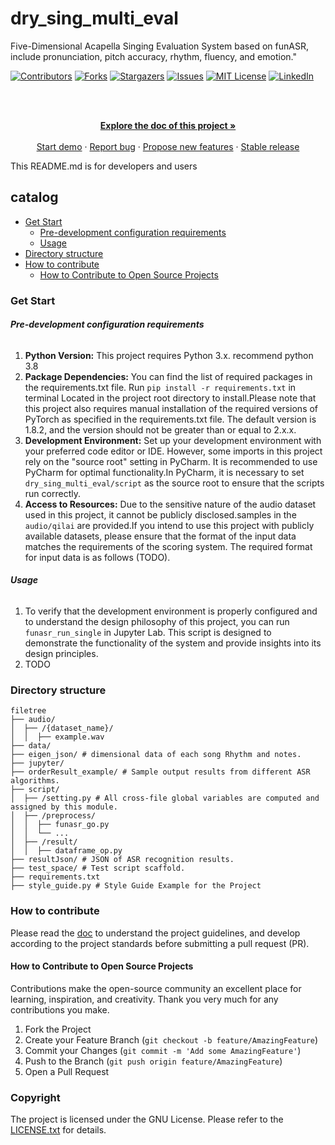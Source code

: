 

# dry_sing_multi_eval

Five-Dimensional Acapella Singing Evaluation System based on funASR, include pronunciation, pitch accuracy, rhythm, fluency, and emotion."

<!-- PROJECT SHIELDS -->

[![Contributors][contributors-shield]][contributors-url]
[![Forks][forks-shield]][forks-url]
[![Stargazers][stars-shield]][stars-url]
[![Issues][issues-shield]][issues-url]
[![MIT License][license-shield]][license-url]
[![LinkedIn][linkedin-shield]][linkedin-url]

<!-- PROJECT LOGO -->
<br />

<p align="center">
  <a href="https://github.com/TroyeJames9/speech_recognition/">
  </a>
  <p align="center">
    <br />
    <a href="https://www.mubu.com/doc/5ZN7PfUKD9Y"><strong>Explore the doc of this project »</strong></a>
    <br />
    <br />
    <a href="https://github.com/TroyeJames9/dry_sing_multi_eval/blob/main/jupyter/funasr_run_single.ipynb">Start demo</a>
    ·
    <a href="https://github.com/TroyeJames9/dry_sing_multi_eval/issues">Report bug</a>
    ·
    <a href="https://github.com/TroyeJames9/dry_sing_multi_eval/issues">Propose new features</a>
    ·
    <a href="https://github.com/TroyeJames9/dry_sing_multi_eval/releases/">Stable release</a>
  </p>

</p>


 This README.md is for developers and users
 
## catalog

- [Get Start](#Get_Start)
  - [Pre-development configuration requirements](#Pre-development_configuration_requirements)
  - [Usage](#Usage)
- [Directory structure](#Directory_structure)
- [How to contribute](#How_to_contribute)
  - [How to Contribute to Open Source Projects](#How_to_Contribute_to_Open_Source_Projects)

### Get Start

###### **Pre-development configuration requirements**

1. **Python Version:** This project requires Python 3.x. recommend python 3.8
2. **Package Dependencies:** You can find the list of required packages in the requirements.txt file. Run `pip install -r requirements.txt` in terminal Located in the project root directory to install.Please note that this project also requires manual installation of the required versions of PyTorch as specified in the requirements.txt file. The default version is 1.8.2, and the version should not be greater than or equal to 2.x.x.
3. **Development Environment:** Set up your development environment with your preferred code editor or IDE. However, some imports in this project rely on the "source root" setting in PyCharm. It is recommended to use PyCharm for optimal functionality.In PyCharm, it is necessary to set `dry_sing_multi_eval/script` as the source root to ensure that the scripts run correctly.
4. **Access to Resources:** Due to the sensitive nature of the audio dataset used in this project, it cannot be publicly disclosed.samples in the `audio/qilai` are provided.If you intend to use this project with publicly available datasets, please ensure that the format of the input data matches the requirements of the scoring system. The required format for input data is as follows (TODO).

###### **Usage**

1. To verify that the development environment is properly configured and to understand the design philosophy of this project, you can run `funasr_run_single` in Jupyter Lab. This script is designed to demonstrate the functionality of the system and provide insights into its design principles.
2. TODO

### Directory structure

```
filetree 
├── audio/ 
│  ├── /{dataset_name}/
│  │  ├── example.wav
├── data/
├── eigen_json/ # dimensional data of each song Rhythm and notes.
├── jupyter/ 
├── orderResult_example/ # Sample output results from different ASR algorithms.
├── script/
│  ├── /setting.py # All cross-file global variables are computed and assigned by this module.
│  ├── /preprocess/ 
│  │  ├── funasr_go.py
│  │  └── ...
│  ├── /result/
│  │  ├── dataframe_op.py
├── resultJson/ # JSON of ASR recognition results.
├── test_space/ # Test script scaffold.
├── requirements.txt
├── style_guide.py # Style Guide Example for the Project

```

### How to contribute

Please read the [doc](https://www.mubu.com/doc/5ZN7PfUKD9Y) to understand the project guidelines, and develop according to the project standards before submitting a pull request (PR).

#### How to Contribute to Open Source Projects

Contributions make the open-source community an excellent place for learning, inspiration, and creativity. Thank you very much for any contributions you make.


1. Fork the Project
2. Create your Feature Branch (`git checkout -b feature/AmazingFeature`)
3. Commit your Changes (`git commit -m 'Add some AmazingFeature'`)
4. Push to the Branch (`git push origin feature/AmazingFeature`)
5. Open a Pull Request

### Copyright

The project is licensed under the GNU License. Please refer to the [LICENSE.txt](https://github.com/TroyeJames9/dry_sing_multi_eval/LICENSE.txt) for details. 

<!-- links -->
[your-project-path]:TroyeJames9/dry_sing_multi_eval
[contributors-shield]: https://img.shields.io/github/contributors/TroyeJames9/dry_sing_multi_eval.svg?style=flat-square
[contributors-url]: https://github.com/TroyeJames9/dry_sing_multi_eval/graphs/contributors
[forks-shield]: https://img.shields.io/github/forks/TroyeJames9/dry_sing_multi_eval.svg?style=flat-square
[forks-url]: https://github.com/TroyeJames9/dry_sing_multi_eval/network/members
[stars-shield]: https://img.shields.io/github/stars/TroyeJames9/dry_sing_multi_eval.svg?style=flat-square
[stars-url]: https://github.com/TroyeJames9/dry_sing_multi_eval/stargazers
[issues-shield]: https://img.shields.io/github/issues/TroyeJames9/dry_sing_multi_eval.svg?style=flat-square
[issues-url]: https://img.shields.io/github/issues/TroyeJames9/dry_sing_multi_eval.svg
[license-shield]: https://img.shields.io/github/license/TroyeJames9/dry_sing_multi_eval.svg?style=flat-square
[license-url]: https://github.com/TroyeJames9/dry_sing_multi_eval/LICENSE.txt
[linkedin-shield]: https://img.shields.io/badge/-LinkedIn-black.svg?style=flat-square&logo=linkedin&colorB=555
[linkedin-url]: https://linkedin.com/in/shaojintian





